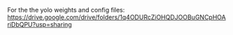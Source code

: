 For the the yolo weights and config files: https://drive.google.com/drive/folders/1q4ODURcZiOHQDJOOBuGNCpHOAriDbQPU?usp=sharing